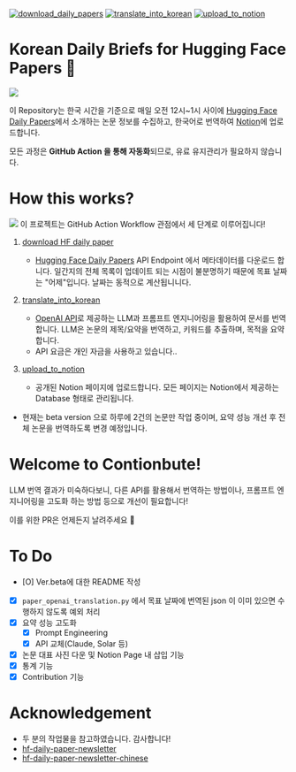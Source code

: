 [![download_daily_papers](https://github.com/jeongiin/hf-daily-paper-korean-autoflow/actions/workflows/download_hf_daily_paper.yml/badge.svg)](https://github.com/jeongiin/hf-daily-paper-korean-autoflow/actions/workflows/download_hf_daily_paper.yml) [![translate_into_korean](https://github.com/jeongiin/hf-daily-paper-korean-autoflow/actions/workflows/translate_into_korean.yml/badge.svg)](https://github.com/jeongiin/hf-daily-paper-korean-autoflow/actions/workflows/translate_into_korean.yml) [![upload_to_notion](https://github.com/jeongiin/hf-daily-paper-korean-autoflow/actions/workflows/upload_to_notion.yml/badge.svg)](https://github.com/jeongiin/hf-daily-paper-korean-autoflow/actions/workflows/upload_to_notion.yml)


# Korean Daily Briefs for Hugging Face Papers 🤗
![](https://github.com/jeongiin/hf-daily-paper-korean-autoflow/blob/main/images/hf-daily-paper-into-korean-site.png?raw=true)

이 Repository는 한국 시간을 기준으로 매일 오전 12시~1시 사이에 [Hugging Face Daily Papers](https://huggingface.co/papers)에서 소개하는 논문 정보를 수집하고, 한국어로 번역하여 [Notion](https://leejeongin.notion.site/ai-daily-briefing-in-korean)에 업로드합니다.

모든 과정은 **GitHub Action 을 통해 자동화**되므로, 유료 유지관리가 필요하지 않습니다.

# How this works?
![](https://github.com/jeongiin/hf-daily-paper-korean-autoflow/blob/main/images/hf-daily-paper-into-korean.png?raw=true)
이 프로젝트는 GitHub Action Workflow 관점에서 세 단계로 이루어집니다!

1. [download HF daily paper](https://github.com/jeongiin/hf-daily-paper-korean-autoflow/actions/workflows/download_hf_daily_paper.yml)
    - [Hugging Face Daily Papers](https://huggingface.co/papers) API Endpoint 에서 메타데이터를 다운로드 합니다. 일간지의 전체 목록이 업데이트 되는 시점이 불분명하기 때문에 목표 날짜는 "어제"입니다. 날짜는 동적으로 계산됩니니다.
   
2. [translate_into_korean](https://github.com/jeongiin/hf-daily-paper-korean-autoflow/actions/workflows/translate_into_korean.yml)
    - [OpenAI API](https://openai.com/index/openai-api/)로 제공하는 LLM과 프롬프트 엔지니어링을 활용하여 문서를 번역합니다. LLM은 논문의 제목/요약을 번역하고, 키워드를 추출하며, 목적을 요약합니다.
    - API 요금은 개인 자금을 사용하고 있습니다..

3. [upload_to_notion](https://github.com/jeongiin/hf-daily-paper-korean-autoflow/actions/workflows/upload_to_notion.yml)
    - 공개된 Notion 페이지에 업로드합니다. 모든 페이지는 Notion에서 제공하는 Database 형태로 관리됩니다.

* 현재는 beta version 으로 하루에 2건의 논문만 작업 중이며, 요약 성능 개선 후 전체 논문을 번역하도록 변경 예정입니다.

# Welcome to Contionbute!

LLM 번역 결과가 미숙하다보니, 다른 API를 활용해서 번역하는 방법이나, 프롬프트 엔지니어링을 고도화 하는 방법 등으로 개선이 필요합니다!

이를 위한 PR은 언제든지 날려주세요 🎈


# To Do
- [O] Ver.beta에 대한 README 작성 
- [X] `paper_openai_translation.py` 에서 목표 날짜에 번역된 json 이 이미 있으면 수행하지 않도록 예외 처리
- [X] 요약 성능 고도화
    - [X] Prompt Engineering
    - [X] API 교체(Claude, Solar 등)
- [X] 논문 대표 사진 다운 및 Notion Page 내 삽입 기능
- [X] 통계 기능
- [X] Contribution 기능

# Acknowledgement
- 두 분의 작업물을 참고하였습니다. 감사합니다!
- [hf-daily-paper-newsletter](https://github.com/deep-diver/hf-daily-paper-newsletter?tab=readme-ov-file)
- [hf-daily-paper-newsletter-chinese](https://github.com/2404589803/hf-daily-paper-newsletter-chinese/tree/main)


